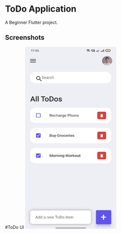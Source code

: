 # ToDo Application

A Beginner Flutter project.

## Screenshots
#ToDo UI
<img src="Screenshots/Screenshot_2023-06-20-23-55-17-25_e8f1bd4c4634587c7e6d06270ae2bad2.jpg" width="300" height="600">




